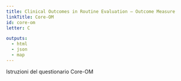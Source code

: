 ```yaml
---
title: Clinical Outcomes in Routine Evaluation – Outcome Measure
linkTitle: Core-OM
id: core-om
letter: C

outputs:
  - html
  - json
  - map
---
```

Istruzioni del questionario Core-OM
